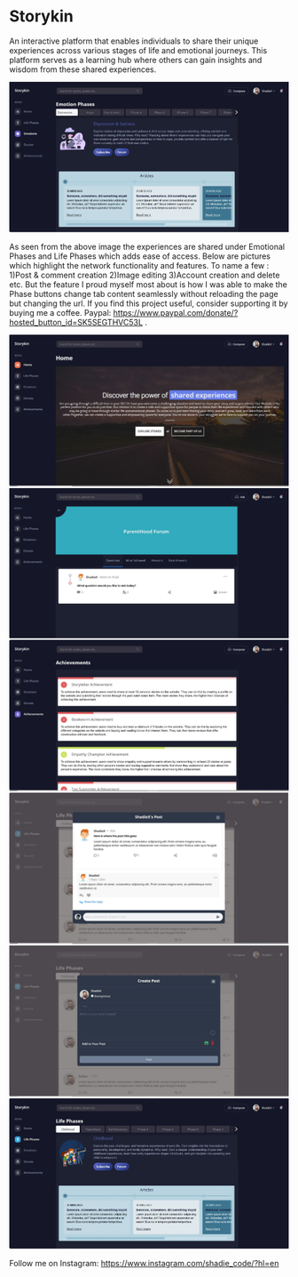 # Storykin
An interactive platform that enables individuals to share their unique experiences across various stages of life and emotional journeys. This platform serves as a learning hub where others can gain insights and wisdom from these shared experiences.

![Alt text](Preview_Images/01_EmotionalPhases.jpg.JPG)

As seen from the above image the experiences are shared under Emotional Phases and Life Phases which adds ease of access. Below are pictures which highlight the network functionality and features. To name a few : 1)Post & comment creation 2)Image editing 3)Account creation and delete etc. But the feature I proud myself most about is how I was able to make the Phase buttons change tab content seamlessly without reloading the page but changing the url. If you find this project useful, consider supporting it by buying me a coffee. Paypal: https://www.paypal.com/donate/?hosted_button_id=SK5SEGTHVC53L .

![Alt text](Preview_Images/02_HomePage.jpg.JPG)
![Alt text](Preview_Images/03_Forum.jpg.JPG)
![Alt text](Preview_Images/04_Achievements.jpg.JPG)
![Alt text](Preview_Images/05_PostView.jpg.JPG)
![Alt text](Preview_Images/06_CreatePosts.jpg.JPG)
![Alt text](Preview_Images/07_LifePhases.jpg.JPG)

Follow me on Instagram: https://www.instagram.com/shadie_code/?hl=en


